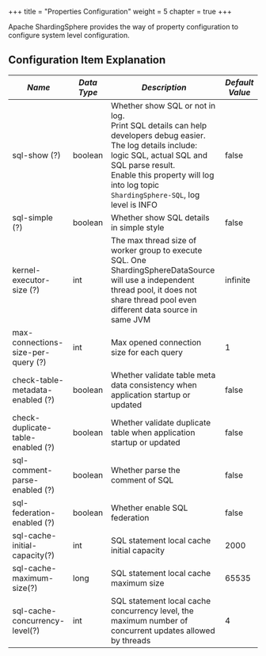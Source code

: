 +++
title = "Properties Configuration"
weight = 5
chapter = true
+++

Apache ShardingSphere provides the way of property configuration to configure system level configuration.

## Configuration Item Explanation

| *Name*                             | *Data Type* | *Description*                                                                                                                                                                                                                                               | *Default Value* |
| ---------------------------------- | ----------- | ----------------------------------------------------------------------------------------------------------------------------------------------------------------------------------------------------------------------------------------------------------- | --------------- |
| sql-show (?)                       | boolean     | Whether show SQL or not in log. <br /> Print SQL details can help developers debug easier. The log details include: logic SQL, actual SQL and SQL parse result. <br /> Enable this property will log into log topic `ShardingSphere-SQL`, log level is INFO | false           |
| sql-simple (?)                     | boolean     | Whether show SQL details in simple style                                                                                                                                                                                                                    | false           |
| kernel-executor-size (?)           | int         | The max thread size of worker group to execute SQL. One ShardingSphereDataSource will use a independent thread pool, it does not share thread pool even different data source in same JVM                                                                   | infinite        |
| max-connections-size-per-query (?) | int         | Max opened connection size for each query                                                                                                                                                                                                                   | 1               |
| check-table-metadata-enabled (?)   | boolean     | Whether validate table meta data consistency when application startup or updated                                                                                                                                                                            | false           |
| check-duplicate-table-enabled (?)  | boolean     | Whether validate duplicate table when application startup or updated                                                                                                                                                                                        | false           |
| sql-comment-parse-enabled (?)      | boolean     | Whether parse the comment of SQL                                                                                                                                                                                                                            | false           |
| sql-federation-enabled (?)         | boolean     | Whether enable SQL federation                                                                                                                                                                                                                               | false           |
| sql-cache-initial-capacity(?)      | int         | SQL statement local cache initial capacity                                                                                                                                                                                                                  | 2000            |
| sql-cache-maximum-size(?)          | long        | SQL statement local cache maximum size                                                                                                                                                                                                                      | 65535           |
| sql-cache-concurrency-level(?)     | int         | SQL statement local cache concurrency level, the maximum number of concurrent updates allowed by threads                                                                                                                                                    | 4               |